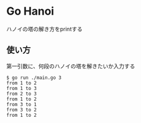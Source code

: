 # Go Hanoi
ハノイの塔の解き方をprintする

## 使い方
第一引数に、何段のハノイの塔を解きたいか入力する

```
$ go run ./main.go 3
from 1 to 2
from 1 to 3
from 2 to 3
from 1 to 2
from 3 to 1
from 3 to 2
from 1 to 2
```
